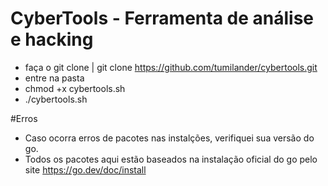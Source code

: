 # CyberTools - Ferramenta de análise e hacking
- faça o git clone | git clone https://github.com/tumilander/cybertools.git
- entre na pasta 
- chmod +x cybertools.sh
- ./cybertools.sh

#Erros
- Caso ocorra erros de pacotes nas instalções, verifiquei sua versão do go.
- Todos os pacotes aqui estão baseados na instalação oficial do go pelo site https://go.dev/doc/install
